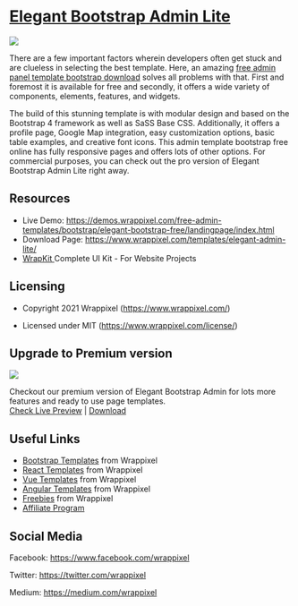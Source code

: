 <!-- # elegant-admin-lite -->
<!-- Heading of Template -->
<h1>
  <a href="https://www.wrappixel.com/templates/elegant-admin-lite/">Elegant Bootstrap Admin Lite</a>
</h1>

<!-- Main image of Template -->
<a target="_blank" href="https://www.wrappixel.com/wp-content/uploads/edd/2020/04/elegant-bootstrap-admin-lite-y.jpg">
  <img src="https://www.wrappixel.com/wp-content/uploads/edd/2020/04/elegant-bootstrap-admin-lite-y.jpg" />
</a>

<!-- Description of Template -->
<p>
 There are a few important factors wherein developers often get stuck and are clueless in selecting the best template. Here, an amazing <a href="https://www.wrappixel.com/templates/category/bootstrap-admin-templates/">free admin panel template bootstrap download</a> solves all problems with that. First and foremost it is available for free and secondly, it offers a wide variety of components, elements, features, and widgets.
</p>
<p>
  The build of this stunning template is with modular design and based on the Bootstrap 4 framework as well as SaSS Base CSS. Additionally, it offers a profile page, Google Map integration, easy customization options, basic table examples, and creative font icons. This admin template bootstrap free online has fully responsive pages and offers lots of other options. For commercial purposes, you can check out the pro version of Elegant Bootstrap Admin Lite right away.
</p>

<!-- Resources of Template -->
<h2>Resources</h2>
<ul>
<li>  
  Live Demo: <a href="https://demos.wrappixel.com/free-admin-templates/bootstrap/elegant-bootstrap-free/landingpage/index.html" rel="nofollow">https://demos.wrappixel.com/free-admin-templates/bootstrap/elegant-bootstrap-free/landingpage/index.html</a>
</li>
<li>
    Download Page: <a href="https://www.wrappixel.com/templates/elegant-admin-lite/" rel="nofollow">
  https://www.wrappixel.com/templates/elegant-admin-lite/</a>
</li>
<li>
    <a href="https://www.wrappixel.com/templates/wrapkit/#demos" rel="nofollow">WrapKit </a>Complete UI Kit - For Website Projects
</li>
</ul>

<!-- Licensing of Template -->
<h2>Licensing</h2>
<ul>
  <li>
    <p>Copyright 2021 Wrappixel (<a href="https://www.wrappixel.com/" rel="nofollow">https://www.wrappixel.com/</a>)</p>
  </li>
  <li>
    <p>Licensed under MIT (<a href="https://www.wrappixel.com/license/">https://www.wrappixel.com/license/</a>)</p>
  </li>
</ul>

<!-- <h4><a href="https://wrappixel.com/demos/free-admin-templates/elegant-admin-lite/html/index.html">Free Version Demo Link</a></h4> -->

<!-- ## Pro Version -->

<!-- <a href="https://www.wrappixel.com/templates/elegant-admin/"><img src="https://www.wrappixel.com/wp-content/uploads/2019/01/elegant-bootstrap-nw-1.jpg"/></a><br/>
<h4><a href="https://www.wrappixel.com/demos/admin-templates/elegant-admin/main/index.html">Demo</a></h4> -->


<!-- Upgrade to Premium version of Template -->
<h2>Upgrade to Premium version</h2>
<a target="_blank" href="https://www.wrappixel.com/templates/elegant-admin/">
  <img src="https://www.wrappixel.com/wp-content/uploads/edd/2020/04/elegant-bootstrap-admin-template-y.jpg" />
</a>
<p>
   Checkout our premium version of Elegant Bootstrap Admin for lots more features and ready to use page templates.<br>
   <a href="https://demos.wrappixel.com/premium-admin-templates/bootstrap/elegant-bootstrap/modern/">Check Live Preview</a> | <a href="https://www.wrappixel.com/templates/elegant-admin/">Download</a>
</p>

<!-- Useful Links of Template -->
<h2>Useful Links</h2>
<ul>
<li><a href="https://www.wrappixel.com" rel="nofollow">Bootstrap Templates</a> from Wrappixel</li>
<li><a href="https://www.wrappixel.com/templates/category/react-templates/" rel="nofollow">React Templates</a> from Wrappixel</li>
<li><a href="https://www.wrappixel.com/templates/category/vuejs-templates/" rel="nofollow">Vue Templates</a> from Wrappixel</li>
<li><a href="https://www.wrappixel.com/templates/category/angular-templates/" rel="nofollow">Angular Templates</a> from Wrappixel</li>
<li><a href="https://www.wrappixel.com/templates/category/free-templates/" rel="nofollow">Freebies</a> from Wrappixel</li>
<li><a href="https://www.wrappixel.com/affiliate-area/" rel="nofollow">Affiliate Program</a></li>
</ul>

<!-- Social Media of Wrappixel -->
<h2>Social Media</h2>
<p>Facebook: <a href="https://www.facebook.com/wrappixel">https://www.facebook.com/wrappixel</a></p>
<p>Twitter: <a href="https://twitter.com/wrappixel">https://twitter.com/wrappixel</a></p>
<p>Medium: <a href="https://medium.com/wrappixel">https://medium.com/wrappixel</a></p>


